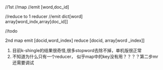 //1st
//map
//emit [word,doc_id] 

//reduce to 1 reducer
//emit dict[word]  
array[word_indx,array[doc_id]]

//todo


2nd map
emit [docid,word_index]
reduce [docid, array[word  _index]]


1. 目前k-shingle的结果很奇怪,很多stopword去除不掉，单机版很正常
2. 不知道为什么只有一个reducer， 似乎map中的key没有用？？？？第二步mr还需要调试
